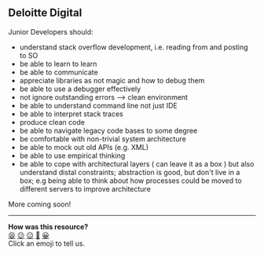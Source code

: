 Deloitte Digital
--------------

Junior Developers should:

* understand stack overflow development, i.e. reading from and posting to SO
* be able to learn to learn
* be able to communicate
* appreciate libraries as not magic and how to debug them
* be able to use a debugger effectively
* not ignore outstanding errors --> clean environment
* be able to understand command line not just IDE
* be able to interpret stack traces
* produce clean code
* be able to navigate legacy code bases to some degree 
* be comfortable with non-trivial system architecture
* be able to mock out old APIs (e.g. XML)
* be able to use empirical thinking 
* be able to cope with architectural layers ( can leave it as a box ) but also understand distal constraints; abstraction is good, but don't live in a box; e.g being able to think about how processes could be moved to different servers to improve architecture


More coming soon!

<!-- BEGIN GENERATED SECTION DO NOT EDIT -->

---

**How was this resource?**  
[😫](https://airtable.com/shrUJ3t7KLMqVRFKR?prefill_Repository=makersacademy/course&prefill_File=pills/what_employers_want.md&prefill_Sentiment=😫) [😕](https://airtable.com/shrUJ3t7KLMqVRFKR?prefill_Repository=makersacademy/course&prefill_File=pills/what_employers_want.md&prefill_Sentiment=😕) [😐](https://airtable.com/shrUJ3t7KLMqVRFKR?prefill_Repository=makersacademy/course&prefill_File=pills/what_employers_want.md&prefill_Sentiment=😐) [🙂](https://airtable.com/shrUJ3t7KLMqVRFKR?prefill_Repository=makersacademy/course&prefill_File=pills/what_employers_want.md&prefill_Sentiment=🙂) [😀](https://airtable.com/shrUJ3t7KLMqVRFKR?prefill_Repository=makersacademy/course&prefill_File=pills/what_employers_want.md&prefill_Sentiment=😀)  
Click an emoji to tell us.

<!-- END GENERATED SECTION DO NOT EDIT -->
